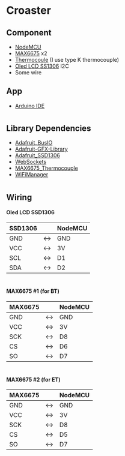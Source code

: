 # Croaster
<!-- Coraster is device for monitoring coffee roaster machine with [Croaster App](https://github.com/IiemB/croaster-app) -->

## Component
- [NodeMCU](https://www.google.com/search?hl=en&sxsrf=ALeKk034slgQQ-qStLjnv_7chJWDa-S5Gw%3A1612689502190&source=hp&ei=XrAfYNbhCNrbz7sPpMib4Aw&q=nodemcu&oq=&gs_lcp=CgZwc3ktYWIQAxgAMgcIIxDqAhAnMgcIIxDqAhAnMgcIIxDqAhAnMgcIIxDqAhAnMgcIIxDqAhAnMgcIIxDqAhAnMgcIIxDqAhAnMgcIIxDqAhAnMgcIIxDqAhAnMgcIIxDqAhAnUABYAGChHWgBcAB4AIABAIgBAJIBAJgBAKoBB2d3cy13aXqwAQo&sclient=psy-ab)
- [MAX6675](https://www.google.com/search?hl=en&sxsrf=ALeKk01VCkowocv1aZqhuJ0eXzh2awhIeQ%3A1612691825963&source=hp&ei=cbkfYNnCOMjSz7sP5rO0mAU&q=max6675&oq=max6675&gs_lcp=CgZwc3ktYWIQAzIECCMQJzIECCMQJzIECCMQJzIECAAQQzICCAAyAggAMgIIADICCAAyBQgAEMsBMgIIADoHCCMQ6gIQJzoHCAAQsQMQQzoICAAQsQMQgwE6CAguEMcBEKMCOggILhCxAxCDAToHCAAQFBCHAjoFCAAQkQI6BQgAELEDUN8OWOsgYIYjaAFwAHgAgAHBAogB5QWSAQU1LjMtMZgBAKABAaoBB2d3cy13aXqwAQo&sclient=psy-ab&ved=0ahUKEwiZv6qbwdfuAhVI6XMBHeYZDVMQ4dUDCAY&uact=5) x2
- [Thermocoule](https://www.google.com/search?hl=en&sxsrf=ALeKk00S7-Ax-oK2YpkQu3bOj4OHgYm28A%3A1612691851875&ei=i7kfYMHhNOrFz7sPztmxiAE&q=thermocouple&oq=thermocouple&gs_lcp=CgZwc3ktYWIQAzIECCMQJzIECCMQJzIECCMQJzIECAAQQzIECAAQQzIECAAQQzIECAAQQzIECAAQQzIECAAQQzIECAAQQzoHCCMQsAMQJzoHCAAQRxCwAzoQCC4QxwEQowIQsAMQyAMQQ0oFCDgSATFQvBVYvBVglRxoAXACeACAAYwDiAH7A5IBBzAuMS4wLjGYAQCgAQGqAQdnd3Mtd2l6yAELwAEB&sclient=psy-ab&ved=0ahUKEwiB09mnwdfuAhXq4nMBHc5sDBEQ4dUDCAw&uact=5) (I use type K thermocouple) 
- [Oled LCD SS1306](https://www.google.com/search?hl=en&sxsrf=ALeKk03RkFFDBFM4KPNI0_dUTtMN7Ot6qw%3A1612692050424&ei=UrofYMitGYG_8QO9t524Ag&q=ssd1306&oq=ssd1306&gs_lcp=CgZwc3ktYWIQAzIECCMQJzIECCMQJzIECCMQJzIFCAAQkQIyBQgAEJECMgIIADICCAAyAggAMgIIADIFCAAQywE6BwgjELADECc6BwgAEEcQsAM6BwgAELADEENQ4TxY2D5gz0VoAXACeACAAWmIAf0BkgEDMi4xmAEAoAEBqgEHZ3dzLXdpesgBCsABAQ&sclient=psy-ab&ved=0ahUKEwjInrCGwtfuAhWBX3wKHb1bBycQ4dUDCAw&uact=5) I2C
- Some wire
## App
- [Arduino IDE](https://www.arduino.cc/en/software/)
#
## Library Dependencies
- [Adafruit_BusIO](https://github.com/adafruit/Adafruit_BusIO)
- [Adafruit-GFX-Library](https://github.com/adafruit/Adafruit-GFX-Library)
- [Adafruit_SSD1306](https://github.com/adafruit/Adafruit_SSD1306)
- [WebSockets](https://github.com/Links2004/arduinoWebSockets)
- [MAX6675_Thermocouple](https://github.com/YuriiSalimov/MAX6675_Thermocouple)
- [WiFiManager](https://github.com/tzapu/WiFiManager.git)
#
## Wiring
####  Oled LCD SSD1306
| SSD1306 || NodeMCU |
| ------ |------| ------ |
| GND |<->| GND |
| VCC |<->| 3V |
| SCL |<->| D1 |
| SDA |<->| D2 |
#
####  MAX6675 #1 (for BT)
| MAX6675 || NodeMCU |
| ------ | ------ | ------ |
| GND |<->| GND |
| VCC |<->| 3V |
| SCK |<->| D8 |
| CS |<->| D6 |
| SO |<->| D7 |
#
####  MAX6675 #2 (for ET)
| MAX6675 || NodeMCU |
| ------ | ------ | ------ |
| GND |<->| GND |
| VCC |<->| 3V |
| SCK |<->| D8 |
| CS |<->| D5 |
| SO |<->| D7 |
#
